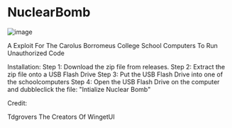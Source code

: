 # NuclearBomb
![image](https://i.imgur.com/ljPLpV8.png)

A Exploit For The Carolus Borromeus College School Computers To Run Unauthorized Code 

Installation:
Step 1: Download the zip file from releases.
Step 2: Extract the zip file onto a USB Flash Drive
Step 3: Put the USB Flash Drive into one of the schoolcomputers
Step 4: Open the USB Flash Drive on the computer and dubbleclick the file: "Intialize Nuclear Bomb"


Credit:

Tdgrovers
The Creators Of WingetUI
